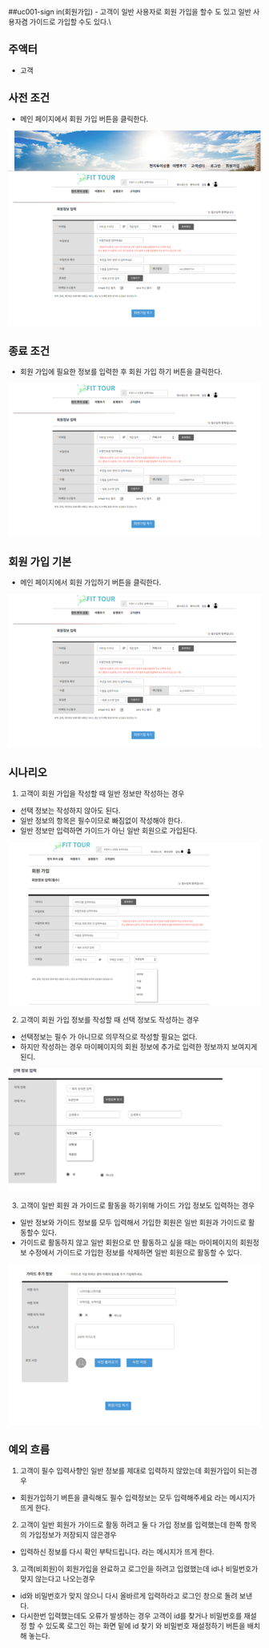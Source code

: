 ##uc001-sign in(회원가입)
    - 고객이 일반 사용자로 회원 가입을 할수 도 있고 일반 사용자겸 가이드로 가입할 수도 있다.\
    
## 주액터
- 고객

## 사전 조건
- 메인 페이지에서 회원 가입 버튼을 클릭한다.
<img src="login.png">
<img src="make_membership.png">

## 종료 조건
- 회원 가입에 필요한 정보를 입력한 후 회원 가입 하기 버튼을 클릭한다.
<img src="make_membership.png">

## 회원 가입 기본
- 메인 페이지에서 회원 가입하기 버튼을 클릭한다.
<img src="make_membership.png">

## 시나리오
1. 고객이 회원 가입을 작성할 때 일반 정보만 작성하는 경우
- 선택 정보는 작성하지 않아도 된다.
- 일반 정보의 항목은 필수이므로 빠짐없이 작성해야 한다.
- 일반 정보만 입력하면 가이드가 아닌 일반 회원으로 가입된다.
<img src="me_signin.png">

2. 고객이 회원 가입 정보를 작성할 때 선택 정보도 작성하는 경우
- 선택정보는 필수 가 아니므로 의무적으로 작성할 필요는 없다.
- 하지만 작성하는 경우 마이페이지의 회원 정보에 추가로 입력한 정보까지 보여지게 된디.
<img src="me_sign_select.png">

3. 고객이 일반 회원 과 가이드로 활동을 하기위해 가이드 가입 정보도 입력하는 경우
- 일반 정보와 가이드 정보를 모두 입력해서 가입한 회원은 일반 회원과 가이드로 활동할수 있다.
- 가이드로 활동하지 않고 일반 회원으로 만 활동하고 싶을 때는 마이페이지의 회원정보 수정에서 가이드로 가입한 정보를 삭제하면 일반 회원으로 활동할 수 있다.
<img src="me_gide_select.png">

## 예외 흐름
1. 고객이 필수 입력사향인 일반 정보를 제대로 입력하지 않았는데 회원가입이 되는경우
- 회원가입하기 버튼을 클릭해도 필수 입력정보는 모두 입력해주세요 라는 메시지가 뜨게 한다.

2. 고객이 일반 회원가 가이드로 활동 하려고 둘 다 가입 정보를 입력했는데 한쪽 항목의 가입정보가 저장되지 않은경우
- 입력하신 정보를 다시 확인 부탁드립니다. 라는 메시지가 뜨게 한다.

3. 고객(비회원)이 회원가입을 완료하고 로그인을 하려고 입렸했는데 id나 비밀번호가 맞지 않는다고 나오는경우
- id와 비밀번호가 맞지 않으니 다시 올바르게 입력하라고 로그인 창으로 돌려 보낸다.
- 다시한번 입력했는데도 오류가 발생하는 경우 고객이 id를 찾거나 비밀번호를 재설정 할 수 있도록 로그인 하는 화면 밑에 id 찾기 와 비밀번호 재설정하기 버튼을 배치해 놓는다.



